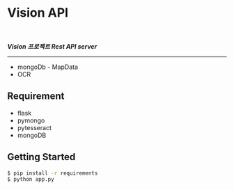 # Vision API

<br>

***Vision 프로젝트 Rest API server***

---------------------------------
* mongoDb - MapData
* OCR


## Requirement
* flask
* pymongo
* pytesseract
* mongoDB

## Getting Started

```bash
$ pip install -r requirements
$ python app.py
```
